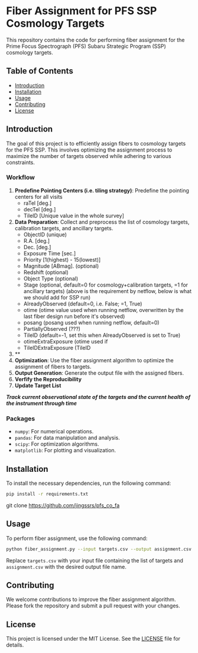 # Fiber Assignment for PFS SSP Cosmology Targets

This repository contains the code for performing fiber assignment for the Prime Focus Spectrograph (PFS) Subaru Strategic Program (SSP) cosmology targets.

## Table of Contents
- [Introduction](#introduction)
- [Installation](#installation)
- [Usage](#usage)
- [Contributing](#contributing)
- [License](#license)

## Introduction
The goal of this project is to efficiently assign fibers to cosmology targets for the PFS SSP. This involves optimizing the assignment process to maximize the number of targets observed while adhering to various constraints.

### Workflow
1. **Predefine Pointing Centers (i.e. tiling strategy)**: Predefine the pointing centers for all visits
   + raTel [deg.]
   + decTel [deg.]
   + TileID [Unique value in the whole survey]
3. **Data Preparation**: Collect and preprocess the list of cosmology targets, calibration targets, and ancillary targets.
   + ObjectID (unique)
   + R.A. [deg.]
   + Dec. [deg.]
   + Exposure Time [sec.]
   + Priority [1(highest) - 15(lowest)]
   + Magnitude [ABmag]. (optional)
   + Redshift (optional)
   + Object Type (optional)
   + Stage (optional, default=0 for cosmology+calibration targets, =1 for ancillary targets)
     (above is the requirement by netflow, below is what we should add for SSP run)
   + AlreadyObserved (default=0, i.e. False; =1, True)
   + otime (otime value used when running netflow, overwritten by the last fiber design run before it's observed)
   + posang (posang used when running netflow, default=0)
   + PartiallyObserved (???)
   + TileID (default=-1, set this when AlreadyObserved is set to True)
   + otimeExtraExposure (otime used if 
   + TileIDExtraExposure (TileID
5. **
6. **Optimization**: Use the fiber assignment algorithm to optimize the assignment of fibers to targets.
7. **Output Generation**: Generate the output file with the assigned fibers.
8. **Verfify the Reproducibility**
9. **Update Target List**

***Track current observational state of the targets and the current health of the instrument through time***


### Packages
- `numpy`: For numerical operations.
- `pandas`: For data manipulation and analysis.
- `scipy`: For optimization algorithms.
- `matplotlib`: For plotting and visualization.

## Installation
To install the necessary dependencies, run the following command:
```bash
pip install -r requirements.txt
```

git clone https://github.com/jingssrs/pfs_co_fa

## Usage
To perform fiber assignment, use the following command:
```bash
python fiber_assignment.py --input targets.csv --output assignment.csv
```
Replace `targets.csv` with your input file containing the list of targets and `assignment.csv` with the desired output file name.

## Contributing
We welcome contributions to improve the fiber assignment algorithm. Please fork the repository and submit a pull request with your changes.

## License
This project is licensed under the MIT License. See the [LICENSE](LICENSE) file for details.
